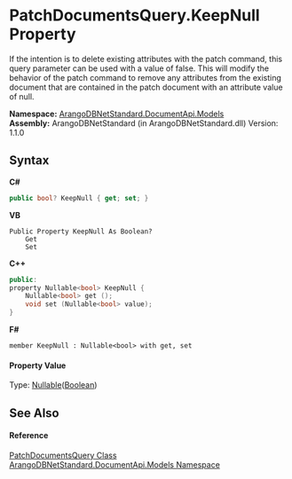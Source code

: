 # PatchDocumentsQuery.KeepNull Property 
 

If the intention is to delete existing attributes with the patch command, this query parameter can be used with a value of false. This will modify the behavior of the patch command to remove any attributes from the existing document that are contained in the patch document with an attribute value of null.

**Namespace:**&nbsp;<a href="81a73561-cfc6-64b8-9923-29f0333f4867">ArangoDBNetStandard.DocumentApi.Models</a><br />**Assembly:**&nbsp;ArangoDBNetStandard (in ArangoDBNetStandard.dll) Version: 1.1.0

## Syntax

**C#**<br />
``` C#
public bool? KeepNull { get; set; }
```

**VB**<br />
``` VB
Public Property KeepNull As Boolean?
	Get
	Set
```

**C++**<br />
``` C++
public:
property Nullable<bool> KeepNull {
	Nullable<bool> get ();
	void set (Nullable<bool> value);
}
```

**F#**<br />
``` F#
member KeepNull : Nullable<bool> with get, set

```


#### Property Value
Type: <a href="https://docs.microsoft.com/dotnet/api/system.nullable-1" target="_blank" rel="noopener noreferrer">Nullable</a>(<a href="https://docs.microsoft.com/dotnet/api/system.boolean" target="_blank" rel="noopener noreferrer">Boolean</a>)

## See Also


#### Reference
<a href="6f21f520-c056-a2b9-a247-1425249b0e22">PatchDocumentsQuery Class</a><br /><a href="81a73561-cfc6-64b8-9923-29f0333f4867">ArangoDBNetStandard.DocumentApi.Models Namespace</a><br />